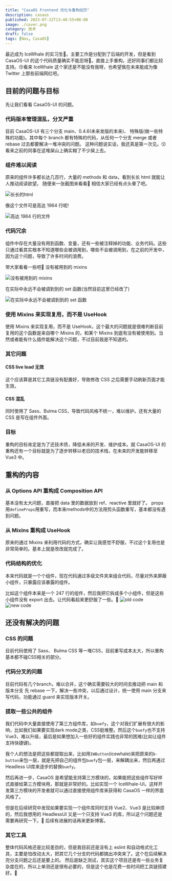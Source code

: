 ```yaml
---
title: "CasaOS Frontend 优化与重构经历"
description: casaos
published: 2023-07-22T13:40:55+08:00
image: ./cover.png
category: 技术
draft: false
tags: [Nas, CasaOS] 
---
```


最近成为 IceWhale 的实习生🥳。主要工作是分配到了后端的开发，但是看到 CasaOS-UI 的这个代码质量确实不能忍呀🤪。直接上手重构，还好同事们都比较支持。😚看来 IceWhale 这个家还是不能没有我呀，也希望我在未来能成为像 Twitter 上那些前端网红吧。

## 目前的问题与目标
先让我们看看 CasaOS-UI 的问题。

### 代码版本管理混乱，分叉严重
目前 CasaOS-UI 有三个分支 main、0.4.6(未来发版的本来)、 特殊版(做一些特殊的功能)。其中每个 branch 都有特殊的代码，从任何一个分支 merge 或者 rebase 过去都要解决一堆冲突的问题。
这种问题说实话，我还真是第一次见。😗看来之前的同事在这堆屎山上确实糊了不少屎上去。

### 组件难以阅读
原来的组件许多都长达几百行，大量的 methods 和 data，看到长长 html 就能让人推动阅读欲望。
随便来一张截图来看看🤣 相信大家已经有点头晕了吧。

![长长的html](1.png)

像这个文件可是高达 1964 行呢!

![高达 1964 行的文件](2.png)

### 代码冗余
组件中存在大量没有用到函数、变量，还有一些被注释掉的功能、业务代码。这些只通过看其实根本不知道哪些会被调用到，哪些不会被调用到，在之前的开发中，因为这个问题，导致了许多时间的浪费。

带大家看看一些吧🤣
没有被用到的 mixins

![没有被用到的 mixins](3.png)

在实际中永远不会被调到到的 set 函数(当然目前这里已经改了)

![在实际中永远不会被调到到的 set 函数](4.png)

### 使用 Mixins 来实现复用，而不是 UseHook
使用 Mixins 来实现复用，而不是 UseHook，这个最大的问题就是很难判断目前复用的这个函数是来自哪个 Mixins 的，和某个 Mixins 到底有没有被使用到。当然或者能有什么插件能解决这个问题，不过目前我是不知道的。

### 其它问题
#### CSS live load 无效
这个应该算是其它工具链没有配置好，导致修改 CSS 之后需要手动刷新页面才能生效。

#### CSS 混乱
同时使用了 Sass、Bulma CSS，导致代码风格不统一，难以维护。还有大量的 CSS 是写在组件外面。


### 目标
重构的目标肯定是为了还技术债，降低未来的开发、维护成本。就 CasaOS-UI 的重构还有一个目标就是为了逐步转移以老旧的技术栈，在未来的开发能转移至 Vue3 中。

## 重构的内容
### 从 Options API 重构成 Composition API
基本没有太大问题，直接把 data 里的数据放到 ref、reactive 里就好了。
props用`defineProps`用重写，而本来methods中的方法用剪头函数重写，基本都没有遇到问题。

### 从 Mixins 重构成 UseHook
原来的通过 Mixins 来利用代码的方式，确实让我感觉不舒服，不过这个复用也是非常简单的。基本上就是改改就完成了。

### 代码结构的优化
本来代码就是一个个组件，现在代码通过多级文件夹来组合代码，尽量对外来屏蔽小组件，只暴露应该暴露的组件。

比如这个组件本来是一个 247 行的组件，然后我把它拆成多个小组件，但是这些小组件没有 export 出去。让代码看起来更舒服了一些。👀
![old code](old.png)
![new code](new.png)


## 还没有解决的问题
### CSS 的问题
目前代码使用了 Sass、 Bulma CSS 等一堆CSS，目前重写成本太大，所以重构基本都不碰CSS相关的部分。

### 代码分叉的问题
目前代码有几个branch，难以合并，这个确实需要较大的时间去推动把 main 和 版本分支 先 rebase 一下，解决一些冲突，以后通过设计，统一使用 main 分支来写代码，功能通过 guard 来实现版本开关。

### 提取一些公共的组件
我们代码中大量直接使用了第三方组件库，如`buefy`，这个对我们扩展有很大的影响，比如我们如果要实现dark mode之类，CSS挺难整。然后这个`buefy`也不支持Vue3，难以升级，最后是如果想加入一些好的组件实践也非常的困难(比如让组件支持快捷键)。

我个人的想法是把这些都提取出来，比如用`IWButton`(icewhale)来把原来的`b-button`来包一层，就是先把自己的组件包`buefy`包一层，来解耦出来，然后再通过 Headless UI库来逐步的替换`buefy`。

然后再进一步，CasaOS 是希望能支持第三方模块的，如果能把这些组件写好样式直接给第三方模块用，那就是非常好的。比如实现一个 IceWhale-UI。这样开发第三方模块的开发者就可以通过直接使用组件库来获得和 CasaOS 一样的界面风格了。

但是在后续研究中发现如果要实现一个组件库同时支持 Vue2、Vue3 是比较麻烦的，然后我想用的 HeadlessUI 又是一个只支持 Vue3 的库，所以这个问题还是需要再研究一下。🤔 后续有进展的话再来更新博客。

### 其它工具
整体代码风格还是比较差劲的，但是我目前还是没有上 eslint 和自动格式化工具，主要是怕改动太大，把其它几个分支的代码都搞出冲突来了。这个在后续解决完分支问题之后还是要上的。
然后是缺乏测试，其实这个项目还是有一些业务复杂度在的，所以上单测还是很有必要的，但是这个也是花费一些时间把工具链搭建好。🤔